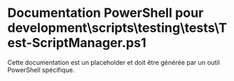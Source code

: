 # Documentation PowerShell pour development\scripts\testing\tests\Test-ScriptManager.ps1

Cette documentation est un placeholder et doit être générée par un outil PowerShell spécifique.

